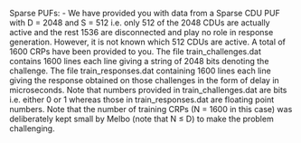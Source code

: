Sparse PUFs: -
We have provided you with data from a Sparse CDU PUF with D = 2048 and S = 512 i.e. only 512 of the 2048 CDUs are actually active and the rest 1536 are disconnected and play no role in response generation. However, it is not known which 512 CDUs are active. A total of 1600 CRPs have been provided to you. 
The file train_challenges.dat contains 1600 lines each line giving a string of 2048 bits denoting the challenge. The file train_responses.dat containing 1600 lines each line giving the response obtained on those challenges in the form of delay in microseconds. Note that numbers provided in train_challenges.dat are bits i.e. either 0 or 1 whereas those in train_responses.dat are floating point numbers. 
Note that the number of training CRPs (N = 1600 in this case) was deliberately kept small by Melbo (note
that N ≤ D) to make the problem challenging.